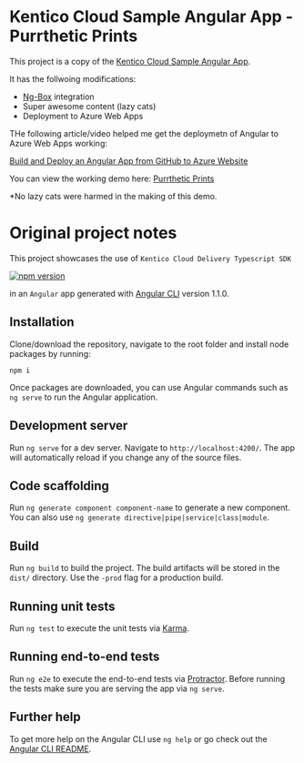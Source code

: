 # Kentico Cloud Sample Angular App - Purrthetic Prints

This project is a copy of the [Kentico Cloud Sample Angular App](https://github.com/Enngage/KenticoCloudSampleAngularApp). 

It has the follwoing modifications:
- [Ng-Box](https://github.com/mixalistzikas/ngbox) integration
- Super awesome content (lazy cats)
- Deployment to Azure Web Apps

THe following article/video helped me get the deploymetn of Angular to Azure Web Apps working:

[Build and Deploy an Angular App from GitHub to Azure Website](https://passos.com.au/build-and-deploy-an-angular-app-from-github-to-azure-website/)

You can view the working demo here:
[Purrthetic Prints](http://purrtheticprints.azurewebsites.net/)

*No lazy cats were harmed in the making of this demo.

# Original project notes

This project showcases the use of `Kentico Cloud Delivery Typescript SDK` 

[![npm version](https://badge.fury.io/js/kentico-cloud-delivery-typescript-sdk.svg)](https://www.npmjs.com/package/kentico-cloud-delivery-typescript-sdk)

in an `Angular` app generated with [Angular CLI](https://github.com/angular/angular-cli) version 1.1.0.

## Installation

Clone/download the repository, navigate to the root folder and install node packages by running:

`npm i`

Once packages are downloaded, you can use Angular commands such as `ng serve` to run the Angular application.

## Development server

Run `ng serve` for a dev server. Navigate to `http://localhost:4200/`. The app will automatically reload if you change any of the source files.

## Code scaffolding

Run `ng generate component component-name` to generate a new component. You can also use `ng generate directive|pipe|service|class|module`.

## Build

Run `ng build` to build the project. The build artifacts will be stored in the `dist/` directory. Use the `-prod` flag for a production build.

## Running unit tests

Run `ng test` to execute the unit tests via [Karma](https://karma-runner.github.io).

## Running end-to-end tests

Run `ng e2e` to execute the end-to-end tests via [Protractor](http://www.protractortest.org/).
Before running the tests make sure you are serving the app via `ng serve`.

## Further help

To get more help on the Angular CLI use `ng help` or go check out the [Angular CLI README](https://github.com/angular/angular-cli/blob/master/README.md).
